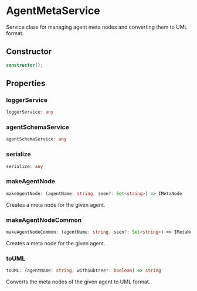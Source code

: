 # AgentMetaService

Service class for managing agent meta nodes and converting them to UML format.

## Constructor

```ts
constructor();
```

## Properties

### loggerService

```ts
loggerService: any
```

### agentSchemaService

```ts
agentSchemaService: any
```

### serialize

```ts
serialize: any
```

### makeAgentNode

```ts
makeAgentNode: (agentName: string, seen?: Set<string>) => IMetaNode
```

Creates a meta node for the given agent.

### makeAgentNodeCommon

```ts
makeAgentNodeCommon: (agentName: string, seen?: Set<string>) => IMetaNode
```

Creates a meta node for the given agent.

### toUML

```ts
toUML: (agentName: string, withSubtree?: boolean) => string
```

Converts the meta nodes of the given agent to UML format.
